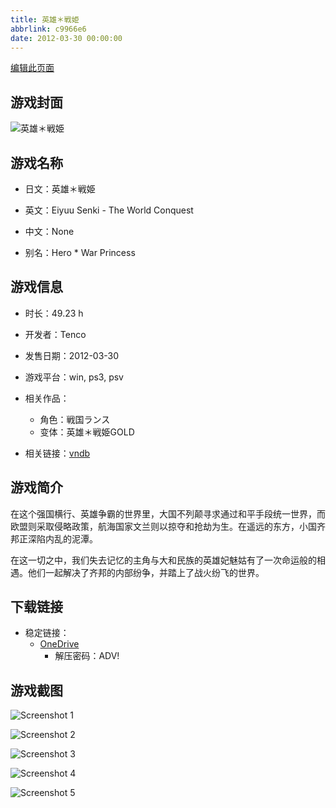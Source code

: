 ```yaml
---
title: 英雄＊戦姫
abbrlink: c9966e6
date: 2012-03-30 00:00:00
---
```

[编辑此页面](https://github.com/ACG-3/ADV3-source/blob/main/source/_posts/games/%E8%8B%B1%E9%9B%84%EF%BC%8A%E6%88%A6%E5%A7%AB.md)

## 游戏封面

![英雄＊戦姫](https://pan.timero.xyz/onedrive/img_lib_001/%E8%8B%B1%E9%9B%84%EF%BC%8A%E6%88%A6%E5%A7%AB_cover.avif)


## 游戏名称

- 日文：英雄＊戦姫
- 英文：Eiyuu Senki - The World Conquest
- 中文：None

- 别名：Hero * War Princess


## 游戏信息

- 时长：49.23 h
- 开发者：Tenco
- 发售日期：2012-03-30
- 游戏平台：win, ps3, psv
- 相关作品：
   - 角色：戦国ランス
   - 变体：英雄＊戦姫GOLD

- 相关链接：[vndb](https://vndb.org/v6458)


## 游戏简介

在这个强国横行、英雄争霸的世界里，大国不列颠寻求通过和平手段统一世界，而欧盟则采取侵略政策，航海国家文兰则以掠夺和抢劫为生。在遥远的东方，小国齐邦正深陷内乱的泥潭。

在这一切之中，我们失去记忆的主角与大和民族的英雄妃魅姑有了一次命运般的相遇。他们一起解决了齐邦的内部纷争，并踏上了战火纷飞的世界。




## 下载链接

- 稳定链接：
    - [OneDrive](https://pan.timero.xyz/onedrive/adv_lib_001/%E8%8B%B1%E9%9B%84%EF%BC%8A%E6%88%A6%E5%A7%AB)
        - 解压密码：ADV!



## 游戏截图


![Screenshot 1](https://pan.timero.xyz/onedrive/img_lib_001/%E8%8B%B1%E9%9B%84%EF%BC%8A%E6%88%A6%E5%A7%AB_Screenshot_1.avif)

![Screenshot 2](https://pan.timero.xyz/onedrive/img_lib_001/%E8%8B%B1%E9%9B%84%EF%BC%8A%E6%88%A6%E5%A7%AB_Screenshot_2.avif)

![Screenshot 3](https://pan.timero.xyz/onedrive/img_lib_001/%E8%8B%B1%E9%9B%84%EF%BC%8A%E6%88%A6%E5%A7%AB_Screenshot_3.avif)

![Screenshot 4](https://pan.timero.xyz/onedrive/img_lib_001/%E8%8B%B1%E9%9B%84%EF%BC%8A%E6%88%A6%E5%A7%AB_Screenshot_4.avif)

![Screenshot 5](https://pan.timero.xyz/onedrive/img_lib_001/%E8%8B%B1%E9%9B%84%EF%BC%8A%E6%88%A6%E5%A7%AB_Screenshot_5.avif)

